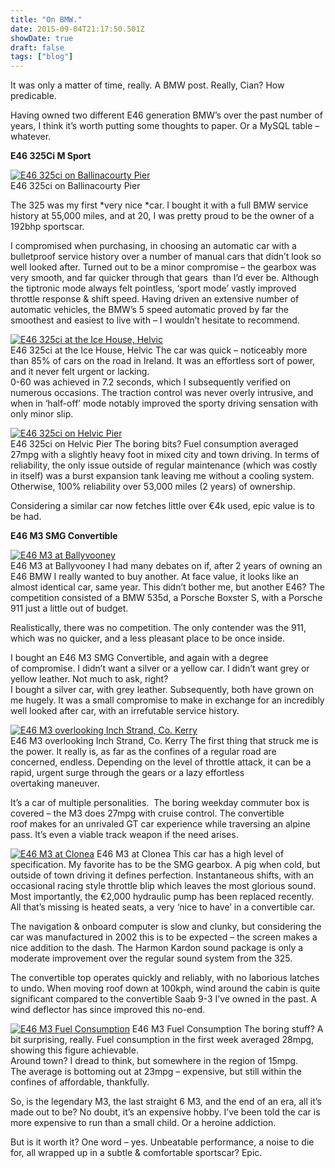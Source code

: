 ```yaml
---
title: "On BMW."
date: 2015-09-04T21:17:50.501Z
showDate: true
draft: false
tags: ["blog"]
---
```



It was only a matter of time, really. A BMW post. Really, Cian? How predicable.

Having owned two different E46 generation BMW’s over the past number of years, I think it’s worth putting some thoughts to paper. Or a MySQL table – whatever.

**E46 325Ci M Sport**

<span class="wp-caption alignright" id="attachment_49" style="width: 310px">[![](http://res.cloudinary.com/cianclarke/image/upload/h_199,w_300/v1382804343/MG_0336_axjyrd.jpg "E46 325ci on Ballinacourty Pier")](http://res.cloudinary.com/cianclarke/image/upload/v1382804343/MG_0336_axjyrd.jpg)  
E46 325ci on Ballinacourty Pier

</span>
The 325 was my first *very nice *car. I bought it with a full BMW service history at 55,000 miles, and at 20, I was pretty proud to be the owner of a 192bhp sportscar.

I compromised when purchasing, in choosing an automatic car with a bulletproof service history over a number of manual cars that didn’t look so well looked after. Turned out to be a minor compromise – the gearbox was very smooth, and far quicker through that gears  than I’d ever be. Although the tiptronic mode always felt pointless, ‘sport mode’ vastly improved throttle response & shift speed. Having driven an extensive number of automatic vehicles, the BMW’s 5 speed automatic proved by far the smoothest and easiest to live with – I wouldn’t hesitate to recommend.

<span class="wp-caption alignleft" id="attachment_46" style="width: 310px">[![](http://res.cloudinary.com/cianclarke/image/upload/h_198,w_300/v1382804345/ext3_f1vvh4.jpg "E46 325ci at the Ice House, Helvic")](http://res.cloudinary.com/cianclarke/image/upload/v1382804345/ext3_f1vvh4.jpg)  
E46 325ci at the Ice House, Helvic
</span>
The car was quick – noticeably more than 85% of cars on the road in Ireland. It was an effortless sort of power, and it never felt urgent or lacking.  
 0-60 was achieved in 7.2 seconds, which I subsequently verified on numerous occasions. The traction control was never overly intrusive, and when in ‘half-off’ mode notably improved the sporty driving sensation with only minor slip.

<span class="wp-caption alignright" id="attachment_45" style="width: 310px">[![](http://res.cloudinary.com/cianclarke/image/upload/h_199,w_300/v1382804346/ext1_hmpvmm.jpg "E46 325ci on Helvic Pier")](http://res.cloudinary.com/cianclarke/image/upload/v1382804346/ext1_hmpvmm.jpg)  
E46 325ci on Helvic Pier
</span>
The boring bits? Fuel consumption averaged 27mpg with a slightly heavy foot in mixed city and town driving. In terms of reliability, the only issue outside of regular maintenance (which was costly in itself) was a burst expansion tank leaving me without a cooling system.  
 Otherwise, 100% reliability over 53,000 miles (2 years) of ownership.

Considering a similar car now fetches little over €4k used, epic value is to be had.

**E46 M3 SMG Convertible**

<span class="wp-caption alignleft" id="attachment_69" style="width: 160px">[![](http://res.cloudinary.com/cianclarke/image/upload/c_crop,h_968,w_968,x_164,y_0/h_150,w_150/v1382804331/photo-2_wdirer.jpg "E46 M3 at Ballyvooney")](http://res.cloudinary.com/cianclarke/image/upload/v1382804331/photo-2_wdirer.jpg)  
E46 M3 at Ballyvooney
</span>
I had many debates on if, after 2 years of owning an E46 BMW I really wanted to buy another. At face value, it looks like an almost identical car, same year. This didn’t bother me, but another E46? The competition consisted of a BMW 535d, a Porsche Boxster S, with a Porsche 911 just a little out of budget.

Realistically, there was no competition. The only contender was the 911, which was no quicker, and a less pleasant place to be once inside.

I bought an E46 M3 SMG Convertible, and again with a degree of compromise. I didn’t want a silver or a yellow car. I didn’t want grey or yellow leather. Not much to ask, right?  
 I bought a silver car, with grey leather. Subsequently, both have grown on me hugely. It was a small compromise to make in exchange for an incredibly well looked after car, with an irrefutable service history.

<span class="wp-caption alignright" id="attachment_42" style="width: 310px">[![](http://res.cloudinary.com/cianclarke/image/upload/h_172,w_300/v1382804352/IMG_0097_grpbfx.jpg "E46 M3 overlooking Inch Strand, Co. Kerry")](http://res.cloudinary.com/cianclarke/image/upload/v1382804352/IMG_0097_grpbfx.jpg)  
E46 M3 overlooking Inch Strand, Co. Kerry
</span>
The first thing that struck me is the power. It really is, as far as the confines of a regular road are concerned, endless. Depending on the level of throttle attack, it can be a rapid, urgent surge through the gears or a lazy effortless overtaking maneuver.

It’s a car of multiple personalities.  The boring weekday commuter box is covered – the M3 does 27mpg with cruise control. The convertible roof makes for an unrivaled GT car experience while traversing an alpine pass. It’s even a viable track weapon if the need arises.

<span class="wp-caption alignright" id="attachment_50" style="width: 209px">[![](http://res.cloudinary.com/cianclarke/image/upload/h_300,w_199/v1382804342/IMG_7699_pegxtl.jpg "E46 M3 at Clonea")](http://res.cloudinary.com/cianclarke/image/upload/v1382804342/IMG_7699_pegxtl.jpg)
E46 M3 at Clonea
</span>
This car has a high level of specification. My favorite has to be the SMG gearbox. A pig when cold, but outside of town driving it defines perfection. Instantaneous shifts, with an occasional racing style throttle blip which leaves the most glorious sound. Most importantly, the €2,000 hydraulic pump has been replaced recently.  
 All that’s missing is heated seats, a very ‘nice to have’ in a convertible car.

The navigation & onboard computer is slow and clunky, but considering the car was manufactured in 2002 this is to be expected – the screen makes a nice addition to the dash. The Harmon Kardon sound package is only a moderate improvement over the regular sound system from the 325.

The convertible top operates quickly and reliably, with no laborious latches to undo. When moving roof down at 100kph, wind around the cabin is quite significant compared to the convertible Saab 9-3 I’ve owned in the past. A wind deflector has since improved this no-end.

<span class="wp-caption alignleft" id="attachment_41" style="width: 310px">[![](http://res.cloudinary.com/cianclarke/image/upload/h_189,w_300/v1382804354/IMG_0110_yndjiq.jpg "E46 M3 Fuel Consumption")](http://res.cloudinary.com/cianclarke/image/upload/v1382804354/IMG_0110_yndjiq.jpg)
E46 M3 Fuel Consumption
</span>
The boring stuff? A bit surprising, really. Fuel consumption in the first week averaged 28mpg, showing this figure achievable.  
 Around town? I dread to think, but somewhere in the region of 15mpg.  
 The average is bottoming out at 23mpg – expensive, but still within the confines of affordable, thankfully.

So, is the legendary M3, the last straight 6 M3, and the end of an era, all it’s made out to be? No doubt, it’s an expensive hobby. I’ve been told the car is more expensive to run than a small child. Or a heroine addiction.

But is it worth it? One word – yes. Unbeatable performance, a noise to die for, all wrapped up in a subtle & comfortable sportscar? Epic.



